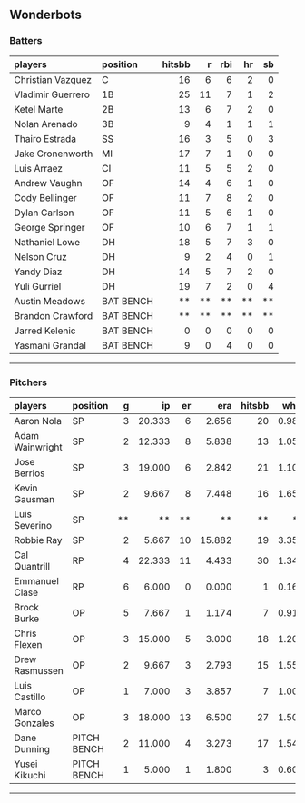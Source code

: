 ## Wonderbots

### Batters

 
|players           |position  | hitsbb|  r| rbi| hr| sb| 
|:-----------------|:---------|------:|--:|---:|--:|--:| 
|Christian Vazquez |C         |     16|  6|   6|  2|  0| 
|Vladimir Guerrero |1B        |     25| 11|   7|  1|  2| 
|Ketel Marte       |2B        |     13|  6|   7|  2|  0| 
|Nolan Arenado     |3B        |      9|  4|   1|  1|  1| 
|Thairo Estrada    |SS        |     16|  3|   5|  0|  3| 
|Jake Cronenworth  |MI        |     17|  7|   1|  0|  0| 
|Luis Arraez       |CI        |     11|  5|   5|  2|  0| 
|Andrew Vaughn     |OF        |     14|  4|   6|  1|  0| 
|Cody Bellinger    |OF        |     11|  7|   8|  2|  0| 
|Dylan Carlson     |OF        |     11|  5|   6|  1|  0| 
|George Springer   |OF        |     10|  6|   7|  1|  1| 
|Nathaniel Lowe    |DH        |     18|  5|   7|  3|  0| 
|Nelson Cruz       |DH        |      9|  2|   4|  0|  1| 
|Yandy Diaz        |DH        |     14|  5|   7|  2|  0| 
|Yuli Gurriel      |DH        |     19|  7|   2|  0|  4| 
|Austin Meadows    |BAT BENCH |     **| **|  **| **| **| 
|Brandon Crawford  |BAT BENCH |     **| **|  **| **| **| 
|Jarred Kelenic    |BAT BENCH |      0|  0|   0|  0|  0| 
|Yasmani Grandal   |BAT BENCH |      9|  0|   4|  0|  0| 


* * *

### Pitchers

 
|players         |position    |  g|     ip| er|    era| hitsbb|  whip| so|  w| sv| 
|:---------------|:-----------|--:|------:|--:|------:|------:|-----:|--:|--:|--:| 
|Aaron Nola      |SP          |  3| 20.333|  6|  2.656|     20| 0.984| 25|  2|  0| 
|Adam Wainwright |SP          |  2| 12.333|  8|  5.838|     13| 1.054| 10|  1|  0| 
|Jose Berrios    |SP          |  3| 19.000|  6|  2.842|     21| 1.105| 20|  1|  0| 
|Kevin Gausman   |SP          |  2|  9.667|  8|  7.448|     16| 1.655| 16|  1|  0| 
|Luis Severino   |SP          | **|     **| **|     **|     **|    **| **| **| **| 
|Robbie Ray      |SP          |  2|  5.667| 10| 15.882|     19| 3.353|  4|  0|  0| 
|Cal Quantrill   |RP          |  4| 22.333| 11|  4.433|     30| 1.343| 17|  2|  0| 
|Emmanuel Clase  |RP          |  6|  6.000|  0|  0.000|      1| 0.167|  5|  0|  4| 
|Brock Burke     |OP          |  5|  7.667|  1|  1.174|      7| 0.913| 10|  1|  0| 
|Chris Flexen    |OP          |  3| 15.000|  5|  3.000|     18| 1.200|  9|  1|  0| 
|Drew Rasmussen  |OP          |  2|  9.667|  3|  2.793|     15| 1.552|  8|  1|  0| 
|Luis Castillo   |OP          |  1|  7.000|  3|  3.857|      7| 1.000|  8|  1|  0| 
|Marco Gonzales  |OP          |  3| 18.000| 13|  6.500|     27| 1.500| 12|  1|  0| 
|Dane Dunning    |PITCH BENCH |  2| 11.000|  4|  3.273|     17| 1.545|  9|  0|  0| 
|Yusei Kikuchi   |PITCH BENCH |  1|  5.000|  1|  1.800|      3| 0.600|  5|  1|  0| 


* * *


